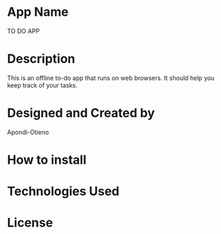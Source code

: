# App Name
TO DO APP

# Description
This is an offline to-do app that runs on web browsers. It should help you keep track of your tasks. 

# Designed and Created by 
Apondi-Otieno

# How to install

# Technologies Used

# License


